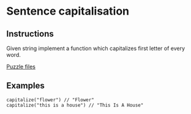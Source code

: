 # Sentence capitalisation

## Instructions

Given string implement a function which capitalizes first letter of every word.

[Puzzle files](.)

## Examples

```
capitalize("flower") // "Flower"
capitalize("this is a house") // "This Is A House"
```

